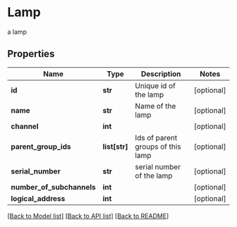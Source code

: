 # Lamp

a lamp
## Properties
Name | Type | Description | Notes
------------ | ------------- | ------------- | -------------
**id** | **str** | Unique id of the lamp | [optional] 
**name** | **str** | Name of the lamp | [optional] 
**channel** | **int** |  | [optional] 
**parent_group_ids** | **list[str]** | Ids of parent groups of this lamp | [optional] 
**serial_number** | **str** | serial number of the lamp | [optional] 
**number_of_subchannels** | **int** |  | [optional] 
**logical_address** | **int** |  | [optional] 

[[Back to Model list]](../README.md#documentation-for-models) [[Back to API list]](../README.md#documentation-for-api-endpoints) [[Back to README]](../README.md)


